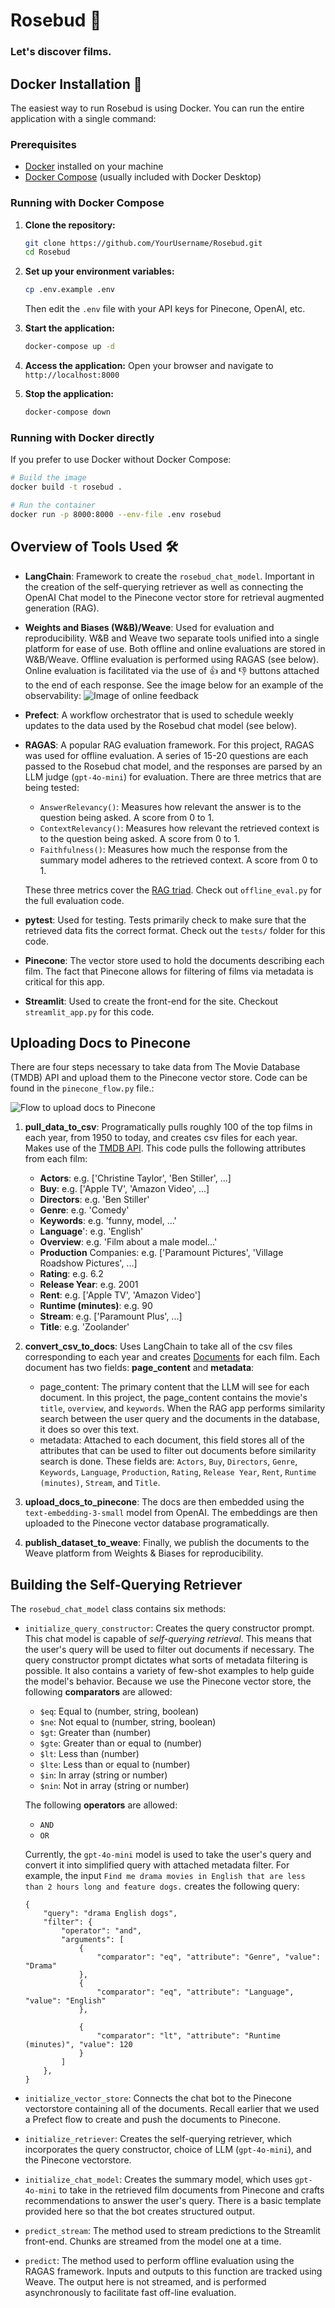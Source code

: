 # Rosebud 🌹

### Let's discover films.



## Docker Installation 🐳

The easiest way to run Rosebud is using Docker. You can run the entire application with a single command:

### Prerequisites
- [Docker](https://docs.docker.com/get-docker/) installed on your machine
- [Docker Compose](https://docs.docker.com/compose/install/) (usually included with Docker Desktop)

### Running with Docker Compose

1. **Clone the repository:**
   ```bash
   git clone https://github.com/YourUsername/Rosebud.git
   cd Rosebud
   ```

2. **Set up your environment variables:**
   ```bash
   cp .env.example .env
   ```
   Then edit the `.env` file with your API keys for Pinecone, OpenAI, etc.

3. **Start the application:**
   ```bash
   docker-compose up -d
   ```

4. **Access the application:**
   Open your browser and navigate to `http://localhost:8000`

5. **Stop the application:**
   ```bash
   docker-compose down
   ```

### Running with Docker directly

If you prefer to use Docker without Docker Compose:

```bash
# Build the image
docker build -t rosebud .

# Run the container
docker run -p 8000:8000 --env-file .env rosebud
```

## Overview of Tools Used 🛠️
- **LangChain**: Framework to create the `rosebud_chat_model`. Important in the creation of the self-querying retriever as well as connecting the OpenAI Chat model to the Pinecone vector store for retrieval augmented generation (RAG).
- **Weights and Biases (W&B)/Weave**: Used for evaluation and reproducibility. W&B and Weave two separate tools unified into a single platform for ease of use. Both offline and online evaluations are stored in W&B/Weave. Offline evaluation is performed using RAGAS (see below). Online evaluation is facilitated via the use of 👍 and 👎 buttons attached to the end of each response. See the image below for an example of the observability:
![Image of online feedback](images/wandb.png)
- **Prefect**: A workflow orchestrator that is used to schedule weekly updates to the data used by the Rosebud chat model (see below).
- **RAGAS**: A popular RAG evaluation framework. For this project, RAGAS was used for offline evaluation. A series of 15-20 questions are each passed to the Rosebud chat model, and the responses are parsed by an LLM judge (`gpt-4o-mini`) for evaluation. There are three metrics that are being tested:
    - `AnswerRelevancy()`: Measures how relevant the answer is to the question being asked. A score from 0 to 1.
    - `ContextRelevancy()`: Measures how relevant the retrieved context is to the question being asked. A score from 0 to 1.
    - `Faithfulness()`: Measures how much the response from the summary model adheres to the retrieved context. A score from 0 to 1. 
    
    These three metrics cover the [RAG triad](https://www.trulens.org/trulens_eval/getting_started/core_concepts/rag_triad/). Check out `offline_eval.py` for the full evaluation code.
- **pytest**: Used for testing. Tests primarily check to make sure that the retrieved data fits the correct format. Check out the `tests/` folder for this code.
- **Pinecone**: The vector store used to hold the documents describing each film. The fact that Pinecone allows for filtering of films via metadata is critical for this app.
- **Streamlit**: Used to create the front-end for the site. Checkout `streamlit_app.py` for this code. 


## Uploading Docs to Pinecone
There are four steps necessary to take data from The Movie Database (TMDB) API and upload them to the Pinecone vector store. Code can be found in the `pinecone_flow.py` file.:

![Flow to upload docs to Pinecone](images/pinecone_flow.png)

1) **pull_data_to_csv**: Programatically pulls roughly 100 of the top films in each year, from 1950 to today, and creates csv files for each year. Makes use of the [TMDB API](https://developer.themoviedb.org/reference/intro/getting-started). This code pulls the following attributes from each film:

    - **Actors**: e.g. ['Christine Taylor', 'Ben Stiller', ...]
    - **Buy**: e.g. ['Apple TV', 'Amazon Video', ...]
    - **Directors**: e.g. 'Ben Stiller'
    - **Genre**: e.g. 'Comedy'
    - **Keywords**: e.g. 'funny, model, ...'
    - **Language**': e.g. 'English'
    - **Overview**: e.g. 'Film about a male model...'
    - **Production** Companies: e.g. ['Paramount Pictures', 'Village Roadshow Pictures', ...]
    - **Rating**: e.g. 6.2
    - **Release Year**: e.g. 2001
    - **Rent**: e.g. ['Apple TV', 'Amazon Video']
    - **Runtime (minutes)**: e.g. 90
    - **Stream**: e.g. ['Paramount Plus', ...]
    - **Title**: e.g. 'Zoolander'
2) **convert_csv_to_docs**: Uses LangChain to take all of the csv files corresponding to each year and creates [Documents](https://js.langchain.com/v0.1/docs/modules/chains/document/) for each film. Each document has two fields: **page_content** and **metadata**:
    - page_content: The primary content that the LLM will see for each document. In this project, the page_content contains the movie's `title`, `overview`, and `keywords`. When the RAG app performs similarity search between the user query and the documents in the database, it does so over this text.
    - metadata: Attached to each document, this field stores all of the attributes that can be used to filter out documents before similarity search is done. These fields are: `Actors`, `Buy`, `Directors`, `Genre`, `Keywords`, `Language`, `Production`, `Rating`, `Release Year`, `Rent`, `Runtime (minutes)`, `Stream`, and `Title`. 
2) **upload_docs_to_pinecone**: The docs are then embedded using the `text-embedding-3-small` model from OpenAI. The embeddings are then uploaded to the Pinecone vector database programatically.
4) **publish_dataset_to_weave**: Finally, we publish the documents to the Weave platform from Weights & Biases for reproducibility.

## Building the Self-Querying Retriever

The `rosebud_chat_model` class contains six methods:
- `initialize_query_constructor`: Creates the query constructor prompt. This chat model is capable of *self-querying retrieval*. This means that the user's query will be used to filter out documents if necessary. The query constructor prompt dictates what sorts of metadata filtering is possible. It also contains a variety of few-shot examples to help guide the model's behavior. Because we use the Pinecone vector store, the following **comparators** are allowed:
    - `$eq`: Equal to (number, string, boolean)
    - `$ne`: Not equal to (number, string, boolean)
    - `$gt`: Greater than (number)
    - `$gte`: Greater than or equal to (number)
    - `$lt`: Less than (number)
    - `$lte`: Less than or equal to (number)
    - `$in`: In array (string or number)
    - `$nin`: Not in array (string or number)

    The following **operators** are allowed:
    - `AND`
    - `OR`

    Currently, the `gpt-4o-mini` model is used to take the user's query and convert it into simplified query with attached metadata filter. For example, the input `Find me drama movies in English that are less than 2 hours long and feature dogs.` creates the following query: 

    ```
    {
        "query": "drama English dogs", 
        "filter": {
            "operator": "and", 
            "arguments": [
                {
                    "comparator": "eq", "attribute": "Genre", "value": "Drama"
                }, 
                {
                    "comparator": "eq", "attribute": "Language", "value": "English"
                }, 
                    
                {
                    "comparator": "lt", "attribute": "Runtime (minutes)", "value": 120
                }
            ]
        },
    }
    ```
- `initialize_vector_store`: Connects the chat bot to the Pinecone vectorstore containing all of the documents. Recall earlier that we used a Prefect flow to create and push the documents to Pinecone.  
- `initialize_retriever`: Creates the self-querying retriever, which incorporates the query constructor, choice of LLM (`gpt-4o-mini`), and the Pinecone vectorstore. 
- `initialize_chat_model`: Creates the summary model, which uses `gpt-4o-mini` to take in the retrieved film documents from Pinecone and crafts recommendations to answer the user's query. There is a basic template provided here so that the bot creates structured output. 
- `predict_stream`: The method used to stream predictions to the Streamlit front-end. Chunks are streamed from the model one at a time. 
- `predict`: The method used to perform offline evaluation using the RAGAS framework. Inputs and outputs to this function are tracked using Weave. The output here is not streamed, and is performed asynchronously to facilitate fast off-line evaluation.

